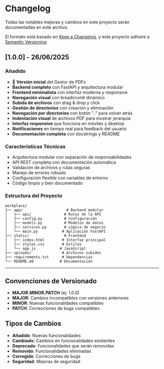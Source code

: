 # Changelog

Todas las notables mejoras y cambios en este proyecto serán documentadas en este archivo.

El formato está basado en [Keep a Changelog](https://keepachangelog.com/es-ES/1.0.0/),
y este proyecto adhiere a [Semantic Versioning](https://semver.org/spec/v2.0.0.html).

## [1.0.0] - 26/06/2025

### Añadido
- 🎉 **Versión inicial** del Gestor de PDFs
- **Backend completo** con FastAPI y arquitectura modular
- **Frontend minimalista** con interfaz moderna y responsive
- **Navegación visual** con breadcrumb dinámico
- **Subida de archivos** con drag & drop y click
- **Gestión de directorios** con creación y eliminación
- **Navegación por directorios** con botón ".." para volver atrás
- **Indentación visual** de archivos PDF para mostrar jerarquía
- **Interfaz responsive** que funciona en móviles y desktop
- **Notificaciones** en tiempo real para feedback del usuario
- **Documentación completa** con docstrings y README

### Características Técnicas
- Arquitectura modular con separación de responsabilidades
- API REST completa con documentación automática
- Validación de archivos y rutas seguras
- Manejo de errores robusto
- Configuración flexible con variables de entorno
- Código limpio y bien documentado

### Estructura del Proyecto
```
workplace/
├── app/                    # Backend modular
│   ├── api/               # Rutas de la API
│   ├── config.py          # Configuración
│   ├── models.py          # Modelos de datos
│   ├── services.py        # Lógica de negocio
│   └── main.py           # Aplicación FastAPI
├── static/                # Frontend
│   ├── index.html        # Interfaz principal
│   ├── styles.css        # Estilos
│   └── app.js           # JavaScript
├── uploads/              # Archivos subidos
├── requirements.txt      # Dependencias
└── README.md            # Documentación
```

---

## Convenciones de Versionado

- **MAJOR.MINOR.PATCH** (ej: 1.0.0)
- **MAJOR**: Cambios incompatibles con versiones anteriores
- **MINOR**: Nuevas funcionalidades compatibles
- **PATCH**: Correcciones de bugs compatibles

## Tipos de Cambios

- **Añadido**: Nuevas funcionalidades
- **Cambiado**: Cambios en funcionalidades existentes
- **Deprecado**: Funcionalidades que serán removidas
- **Removido**: Funcionalidades eliminadas
- **Corregido**: Correcciones de bugs
- **Seguridad**: Mejoras de seguridad 